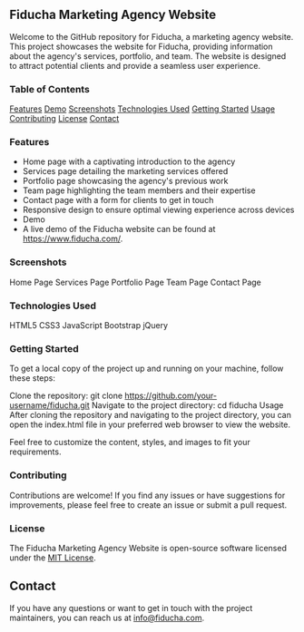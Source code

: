 <!--
Example of a good Readme file
-->

## Fiducha Marketing Agency Website
Welcome to the GitHub repository for Fiducha, a marketing agency website. This project showcases the website for Fiducha, providing information about the agency's services, portfolio, and team. The website is designed to attract potential clients and provide a seamless user experience.

### Table of Contents
[Features](https://chat.openai.com/#features)
[Demo](https://chat.openai.com/#demo)
[Screenshots](https://chat.openai.com/#screenshots)
[Technologies Used](https://chat.openai.com/#technologies-used)
[Getting Started](https://chat.openai.com/#getting-started)
[Usage](https://chat.openai.com/#usage)
[Contributing](https://chat.openai.com/#contributing)
[License](https://chat.openai.com/#license)
[Contact](https://chat.openai.com/#contact)

### Features

- Home page with a captivating introduction to the agency
- Services page detailing the marketing services offered
- Portfolio page showcasing the agency's previous work
- Team page highlighting the team members and their expertise
- Contact page with a form for clients to get in touch
- Responsive design to ensure optimal viewing experience across devices
- Demo
- A live demo of the Fiducha website can be found at https://www.fiducha.com/.

### Screenshots
Home Page
Services Page
Portfolio Page
Team Page
Contact Page

### Technologies Used
HTML5
CSS3
JavaScript
Bootstrap
jQuery


### Getting Started
To get a local copy of the project up and running on your machine, follow these steps:

Clone the repository: git clone https://github.com/your-username/fiducha.git
Navigate to the project directory: cd fiducha
Usage
After cloning the repository and navigating to the project directory, you can open the index.html file in your preferred web browser to view the website.

Feel free to customize the content, styles, and images to fit your requirements.

### Contributing
Contributions are welcome! If you find any issues or have suggestions for improvements, please feel free to create an issue or submit a pull request.

### License
The Fiducha Marketing Agency Website is open-source software licensed under the [MIT License](https://chat.openai.com/LICENSE).

## Contact
If you have any questions or want to get in touch with the project maintainers, you can reach us at [info@fiducha.com](mailto:info@fiducha.com).
